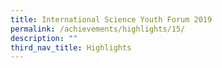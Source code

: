 ```yaml
---
title: International Science Youth Forum 2019
permalink: /achievements/highlights/15/
description: ""
third_nav_title: Highlights
---
```

